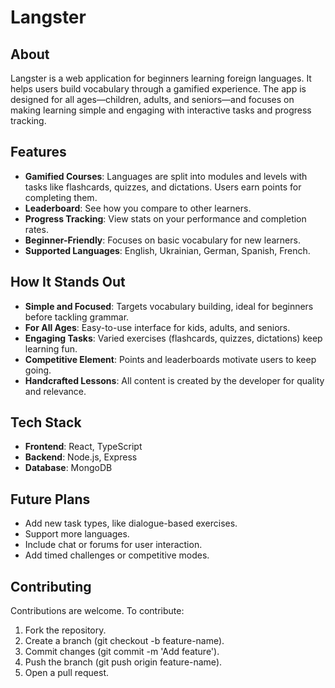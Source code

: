 # Langster

## About
Langster is a web application for beginners learning foreign languages. It helps users build vocabulary through a gamified experience. The app is designed for all ages—children, adults, and seniors—and focuses on making learning simple and engaging with interactive tasks and progress tracking.

## Features
- **Gamified Courses**: Languages are split into modules and levels with tasks like flashcards, quizzes, and dictations. Users earn points for completing them.
- **Leaderboard**: See how you compare to other learners.
- **Progress Tracking**: View stats on your performance and completion rates.
- **Beginner-Friendly**: Focuses on basic vocabulary for new learners.
- **Supported Languages**: English, Ukrainian, German, Spanish, French.

## How It Stands Out
- **Simple and Focused**: Targets vocabulary building, ideal for beginners before tackling grammar.
- **For All Ages**: Easy-to-use interface for kids, adults, and seniors.
- **Engaging Tasks**: Varied exercises (flashcards, quizzes, dictations) keep learning fun.
- **Competitive Element**: Points and leaderboards motivate users to keep going.
- **Handcrafted Lessons**: All content is created by the developer for quality and relevance.

## Tech Stack
- **Frontend**: React, TypeScript
- **Backend**: Node.js, Express
- **Database**: MongoDB

## Future Plans
- Add new task types, like dialogue-based exercises.
- Support more languages.
- Include chat or forums for user interaction.
- Add timed challenges or competitive modes.

## Contributing
Contributions are welcome. To contribute:
1. Fork the repository.
2. Create a branch (git checkout -b feature-name).
3. Commit changes (git commit -m 'Add feature').
4. Push the branch (git push origin feature-name).
5. Open a pull request.
